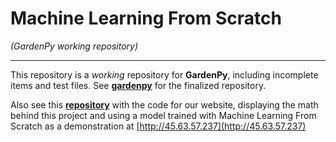 # Machine Learning From Scratch #
*(GardenPy working repository)*

----

This repository is a *working* repository for **GardenPy**, including incomplete items and test files.
See **[gardenpy](https://github.com/githubCHM/gardenpy)** for the finalized repository.

Also see this **[repository](https://github.com/yestochickens/NeuralNetWebsite)** with the code for our website, displaying the math behind this project and using a model trained with Machine Learning From Scratch as a demonstration at [http://45.63.57.237](http://45.63.57.237)
